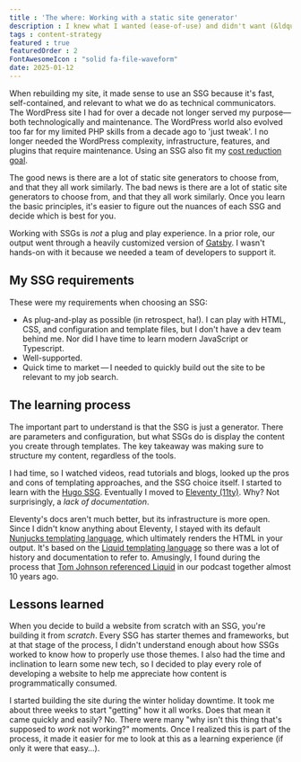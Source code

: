 ```yaml
---
title : 'The where: Working with a static site generator'
description : I knew what I wanted (ease-of-use) and didn't want (&ldquo;ease of use&rdquo;) when building a site with static site generators (SSGs).
tags : content-strategy
featured : true
featuredOrder : 2
FontAwesomeIcon : "solid fa-file-waveform"
date: 2025-01-12
---
```

When rebuilding my site, it made sense to use an SSG because it's fast, self-contained, and relevant to what we do as technical communicators. The WordPress site I had for over a decade not longer served my purpose&mdash;both technologically and maintenance. The WordPress world also evolved too far for my limited PHP skills from a decade ago to 'just tweak'. I no longer needed the WordPress complexity, infrastructure, features, and plugins that require maintenance. Using an SSG also fit my [cost reduction goal](/static-site-transformation/why/).

The good news is there are a lot of static site generators to choose from, and that they all work similarly. The bad news is there are a lot of static site generators to choose from, and that they all work similarly. Once you learn the basic principles, it's easier to figure out the nuances of each SSG and decide which is best for you.

Working with SSGs is *not* a plug and play experience. In a prior role, our output went through a heavily customized version of [Gatsby](https://gatsbyjs.com). I wasn't hands-on with it because we needed a team of developers to support it.

## My SSG requirements

These were my requirements when choosing an SSG:

- As plug-and-play as possible (in retrospect, ha!). I can play with HTML, CSS, and configuration and template files, but I don't have a dev team behind me. Nor did I have time to learn modern JavaScript or Typescript.
- Well-supported.
- Quick time to market&thinsp;&mdash;&thinsp;I needed to quickly build out the site to be relevant to my job search.

## The learning process

The important part to understand is that the SSG is just a generator. There are parameters and configuration, but what SSGs do is display the content you create through templates. The key takeaway was making sure to structure my content, regardless of the tools.

I had time, so I watched videos, read tutorials and blogs, looked up the pros and cons of templating approaches, and the SSG choice itself. I started to learn with the [Hugo SSG](https://gohugo.io/). Eventually I moved to [Eleventy (11ty)](https://eleventy.dev). Why? Not surprisingly, a *lack of documentation*.

Eleventy's docs aren't much better, but its infrastructure is more open. Since I didn't know anything about Eleventy, I stayed with its default [Nunjucks templating language](https://mozilla.github.io/nunjucks/), which ultimately renders the HTML in your output. It's based on the [Liquid templating language](https://liquidjs.com/index.html) so there was a lot of history and documentation to refer to. Amusingly, I found during the process that [Tom Johnson referenced Liquid](/podcasts/content-content-podcast-episode-4-curse-of-knowledge-with-tom-johnson/) in our podcast together almost 10 years ago.

## Lessons learned

When you decide to build a website from scratch with an SSG, you're building it from *scratch*. Every SSG has starter themes and frameworks, but at that stage of the process, I didn't understand enough about how SSGs worked to know how to properly use those themes. I also had the time and inclination to learn some new tech, so I decided to play every role of developing a website to help me appreciate how content is programmatically consumed.

I started building the site during the winter holiday downtime. It took me about three weeks to start "getting" how it all works. Does that mean it came quickly and easily? No. There were many "why isn't this thing that's supposed to *work* not working?" moments. Once I realized this is part of the process, it made it easier for me to look at this as a learning experience (if only it were that easy&hellip;).
